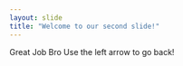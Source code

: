 ```yaml
---
layout: slide
title: "Welcome to our second slide!"
---
```

Great Job Bro
Use the left arrow to go back!
